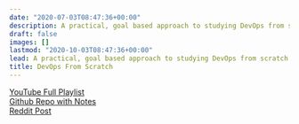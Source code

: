 ```yaml
---
date: "2020-07-03T08:47:36+00:00"
description: A practical, goal based approach to studying DevOps from scratch
draft: false
images: []
lastmod: "2020-10-03T08:47:36+00:00"
lead: A practical, goal based approach to studying DevOps from scratch
title: DevOps From Scratch
---
```

[YouTube Full Playlist](https://www.youtube.com/playlist?list=PLxYCgfC5WpnsAg5LddfjlidAHJNqRUN14)  
[Github Repo with Notes](https://github.com/mansoormajeed/devops-from-scratch)  
[Reddit Post](https://www.reddit.com/r/devops/comments/hne5q0/getting_into_devops_as_a_beginner_is_tricky_my_50/)